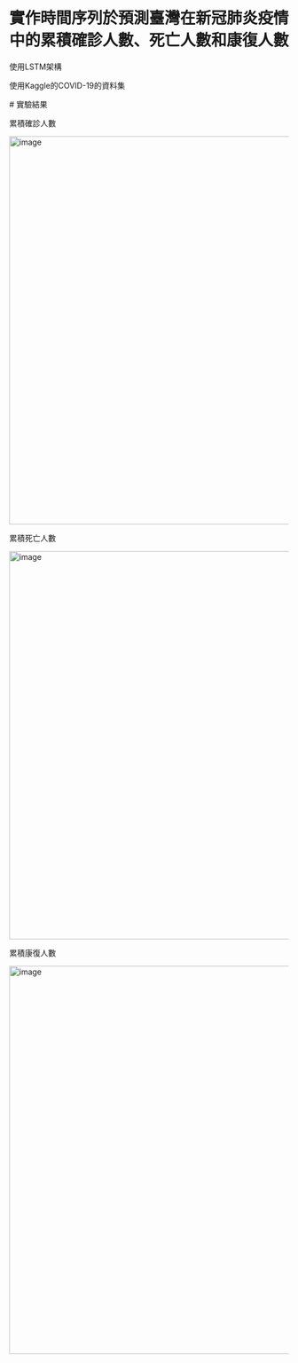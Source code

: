 ﻿# 實作時間序列於預測臺灣在新冠肺炎疫情中的累積確診人數、死亡人數和康復人數
<p>使用LSTM架構</p>
<p>使用Kaggle的COVID-19的資料集</p>

﻿# 實驗結果
<p>累積確診人數</p>
<img width="700" align="center" alt="image" src="https://user-images.githubusercontent.com/94978161/194814673-dc775490-ce92-4a62-bbda-555f8dcef4bf.png">
<p>累積死亡人數</p>
<img width="700" align="center" alt="image" src="https://user-images.githubusercontent.com/94978161/194815274-b21e84cf-5746-408b-8c44-6f416f301ca7.png">
<p>累積康復人數</p>
<img width="700" align="center" alt="image" src="https://user-images.githubusercontent.com/94978161/194815398-45f6fff7-525b-46b7-85e3-211eef8f5833.png">
